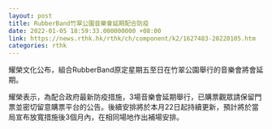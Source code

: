 ```yaml
---
layout: post
title: RubberBand竹翠公園音樂會延期配合防疫
date: 2022-01-05 18:59:33.000000000 +08:00
link: https://news.rthk.hk/rthk/ch/component/k2/1627483-20220105.htm
categories: rthk
---
```


耀榮文化公布，組合RubberBand原定星期五至日在竹翠公園舉行的音樂會將會延期。

耀榮表示，為配合政府最新防疫措施，3場音樂會延期舉行，已購票觀眾請保留門票並密切留意購票平台的公告。後續安排將於本月22日起持續更新，預計將於當局宣布放寬措施後3個月內，在相同場地作出補場安排。
